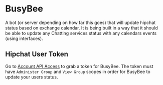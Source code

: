 # BusyBee

A bot (or server depending on how far this goes) that will update hipchat status based on exchange calendar. It is being built in a way that it should be able to update any Chatting services status with any calendars events (using interfaces).

## Hipchat User Token

Go to [Account API Access](https://www.hipchat.com/account/api) to grab a token for BusyBee. The token must have `Administer Group` and `View Group` scopes in order for BusyBee to update your users status.